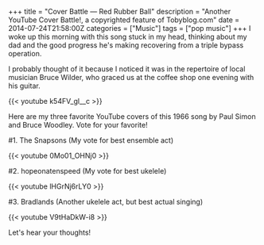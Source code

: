 +++
title = "Cover Battle — Red Rubber Ball"
description = "Another YouTube Cover Battle!, a copyrighted feature of Tobyblog.com"
date = 2014-07-24T21:58:00Z
categories = ["Music"]
tags = ["pop music"]
+++
I woke up this morning with this song stuck in my head, thinking about my dad and the good progress he's making recovering from a triple bypass operation.

<!--more-->

I probably thought of it because I noticed it was in the repertoire of local musician Bruce Wilder, who graced us at the coffee shop one evening with his guitar.

{{< youtube k54FV_gl__c >}}

Here are my three favorite YouTube covers of this 1966 song by Paul Simon and Bruce Woodley. Vote for your favorite!

#1. The Snapsons (My vote for best ensemble act)

{{< youtube 0Mo01_OHNj0 >}}

#2. hopeonatenspeed (My vote for best ukelele)

{{< youtube lHGrNj6rLY0 >}}

#3. Bradlands (Another ukelele act, but best actual singing)

{{< youtube V9tHaDkW-i8 >}}

Let's hear your thoughts!
